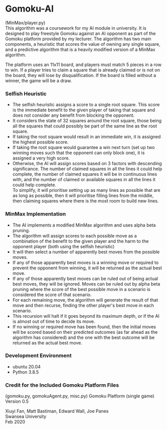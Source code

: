 # Gomoku-AI
(MinMax/player.py)  
This algorithm was a coursework for my AI module in university. It is designed to play freestyle Gomoku against an AI opponent as part of the Gomoku platform provided by my lecturer. The algorithm has two main components, a heuristic that scores the value of owning any single square, and a predictive algorithm that is a heavily modified version of a MinMax algorithm.  
  
The platform uses an 11x11 board, and players must match 5 pieces in a row to win. If a player tries to claim a square that is already claimed or is not on the board, they will lose by disqualification. If the board is filled without a winner, the game will be a draw.

### Selfish Heuristic
- The selfish heuristic assigns a score to a single root square. This score is the immediate benefit to the given player of taking that square and does not consider any benefit from blocking the opponent.
- It considers the state of 32 squares around the root square, those being all the squares that could possibly be part of the same line as the root square.
- If taking the root square would result in an immediate win, it is assigned the highest possible score.
- If taking the root square would guarantee a win next turn (set up two winning moves such that the opponent can only block one), it is assigned a very high score.
- Otherwise, the AI will assign scores based on 3 factors with descending significance. The number of claimed squares in all the lines it could help complete, the number of claimed squares it will be in continuous lines with, and the number of claimed or available squares in all the lines it could help complete.  
To simplify, it will prioritise setting up as many lines as possible that are as long as possible, then it will prioritise filling lines from the middle, then claiming squares where there is the most room to build new lines.

### MinMax Implementation
- The AI implements a modified MinMax algorithm and uses alpha beta pruning.
- The algorithm will assign scores to each possible move as a combination of the benefit to the given player and the harm to the opponent player (both using the selfish heuristic)
- It will then select a number of apparently best moves from the possible moves.
- If any of those apparently best moves is a winning move or required to prevent the opponent from winning, it will be returned as the actual best move.
- If any of those apparently best moves can be ruled out of being actual best moves, they will be ignored. Moves can be ruled out by alpha beta pruning where the score of the best possible move in a scenario is considered the score of that scenario.
- For each remaining move, the algorithm will generate the result of that move and then recurse, finding the other player's best move in each scenario.
- This recursion will halt if it goes beyond its maximum depth, or if the AI is almost out of time to decide its move.
- If no winning or required move has been found, then the initial moves will be scored based on their predicted outcomes (as far ahead as the algorithm has considered) and the one with the best outcome will be returned as the actual best move.

### Development Environment
- ubuntu 20.04
- Python 3.8.5

### Credit for the Included Gomoku Platform Files
(gomoku.py, gomokuAgent.py, misc.py)
Gomoku Platform (single game)
Version 0.5

Xiuyi Fan, Matt Bastiman, Edward Wall, Joe Panes  
Swansea University  
Feb 2020
